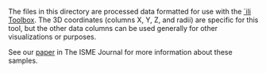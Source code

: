 The files in this directory are processed data formatted for use with the [`ili Toolbox](ili-toolbox.github.io). The 3D coordinates (columns X, Y, Z, and radii) are specific for this tool, but the other data columns can be used generally for other visualizations or purposes.

See our [paper](http://dx.doi.org/10.1101/055012) in The ISME Journal for more information about these samples.

